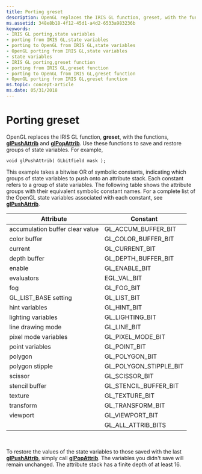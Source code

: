 ```yaml
---
title: Porting greset
description: OpenGL replaces the IRIS GL function, greset, with the functions, glPushAttrib and glPopAttrib.
ms.assetid: 348e8b18-4f12-45d1-a4d2-6533a983236b
keywords:
- IRIS GL porting,state variables
- porting from IRIS GL,state variables
- porting to OpenGL from IRIS GL,state variables
- OpenGL porting from IRIS GL,state variables
- state variables
- IRIS GL porting,greset function
- porting from IRIS GL,greset function
- porting to OpenGL from IRIS GL,greset function
- OpenGL porting from IRIS GL,greset function
ms.topic: concept-article
ms.date: 05/31/2018
---
```


# Porting greset

OpenGL replaces the IRIS GL function, **greset**, with the functions, [**glPushAttrib**](glpushattrib.md) and [**glPopAttrib**](glpopattrib.md). Use these functions to save and restore groups of state variables. For example,

``` syntax
void glPushAttrib( GLbitfield mask );
```

This example takes a bitwise OR of symbolic constants, indicating which groups of state variables to push onto an attribute stack. Each constant refers to a group of state variables. The following table shows the attribute groups with their equivalent symbolic constant names. For a complete list of the OpenGL state variables associated with each constant, see [**glPushAttrib**](glpushattrib.md).



| Attribute                       | Constant                  |
|---------------------------------|---------------------------|
| accumulation buffer clear value | GL\_ACCUM\_BUFFER\_BIT    |
| color buffer                    | GL\_COLOR\_BUFFER\_BIT    |
| current                         | GL\_CURRENT\_BIT          |
| depth buffer                    | GL\_DEPTH\_BUFFER\_BIT    |
| enable                          | GL\_ENABLE\_BIT           |
| evaluators                      | EGL\_VAL\_BIT             |
| fog                             | GL\_FOG\_BIT              |
| GL\_LIST\_BASE setting          | GL\_LIST\_BIT             |
| hint variables                  | GL\_HINT\_BIT             |
| lighting variables              | GL\_LIGHTING\_BIT         |
| line drawing mode               | GL\_LINE\_BIT             |
| pixel mode variables            | GL\_PIXEL\_MODE\_BIT      |
| point variables                 | GL\_POINT\_BIT            |
| polygon                         | GL\_POLYGON\_BIT          |
| polygon stipple                 | GL\_POLYGON\_STIPPLE\_BIT |
| scissor                         | GL\_SCISSOR\_BIT          |
| stencil buffer                  | GL\_STENCIL\_BUFFER\_BIT  |
| texture                         | GL\_TEXTURE\_BIT          |
| transform                       | GL\_TRANSFORM\_BIT        |
| viewport                        | GL\_VIEWPORT\_BIT         |
|                                 | GL\_ALL\_ATTRIB\_BITS     |



 

To restore the values of the state variables to those saved with the last [**glPushAttrib**](glpushattrib.md), simply call [**glPopAttrib**](glpopattrib.md). The variables you didn't save will remain unchanged. The attribute stack has a finite depth of at least 16.

 

 




